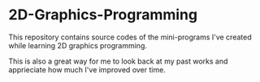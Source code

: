 # 2D-Graphics-Programming
This repository contains source codes of the mini-programs I've created while learning 2D graphics programming.

This is also a great way for me to look back at my past works and apprieciate how much I've improved over time.
